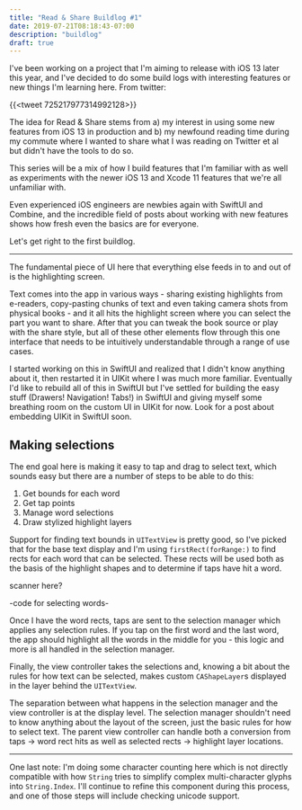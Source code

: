 ```yaml
---
title: "Read & Share Buildlog #1"
date: 2019-07-21T08:18:43-07:00
description: "buildlog"
draft: true
---
```


I've been working on a project that I'm aiming to release with iOS 13 later this year, and I've decided to do some build logs with interesting features or new things I'm learning here. From twitter:

{{<tweet 725217977314992128>}}

The idea for Read & Share stems from a) my interest in using some new features from iOS 13 in production and b) my newfound reading time during my commute where I wanted to share what I was reading on Twitter et al but didn't have the tools to do so.

This series will be a mix of how I build features that I'm familiar with as well as experiments with the newer iOS 13 and Xcode 11 features that we're all unfamiliar with.

Even experienced iOS engineers are newbies again with SwiftUI and Combine, and the incredible field of posts about working with new features shows how fresh even the basics are for everyone.

Let's get right to the first buildlog.

---

The fundamental piece of UI here that everything else feeds in to and out of is the highlighting screen.

Text comes into the app in various ways - sharing existing highlights from e-readers, copy-pasting chunks of text and even taking camera shots from physical books - and it all hits the highlight screen where you can select the part you want to share. After that you can tweak the book source or play with the share style, but all of these other elements flow through this one interface that needs to be intuitively understandable through a range of use cases.

<Text flow graphic>

I started working on this in SwiftUI and realized that I didn't know anything about it, then restarted it in UIKit where I was much more familiar. Eventually I'd like to rebuild all of this in SwiftUI but I've settled for building the easy stuff (Drawers! Navigation! Tabs!) in SwiftUI and giving myself some breathing room on the custom UI in UIKit for now. Look for a post about embedding UIKit in SwiftUI soon.

## Making selections

The end goal here is making it easy to tap and drag to select text, which sounds easy but there are a number of steps to be able to do this:

1. Get bounds for each word
2. Get tap points
3. Manage word selections
4. Draw stylized highlight layers

Support for finding text bounds in `UITextView` is pretty good, so I've picked that for the base text display and I'm using `firstRect(forRange:)` to find rects for each word that can be selected. These rects will be used both as the basis of the highlight shapes and to determine if taps have hit a word.

scanner here?

-code for selecting words-

Once I have the word rects, taps are sent to the selection manager which applies any selection rules. If you tap on the first word and the last word, the app should highlight all the words in the middle for you - this logic and more is all handled in the selection manager.

Finally, the view controller takes the selections and, knowing a bit about the rules for how text can be selected, makes custom `CAShapeLayer`s displayed in the layer behind the `UITextView`.

<find word boxes> <find selections> <add extras>

The separation between what happens in the selection manager and the view controller is at the display level. The selection manager shouldn't need to know anything about the layout of the screen, just the basic rules for how to select text. The parent view controller can handle both a conversion from taps -> word rect hits as well as selected rects -> highlight layer locations.

---

One last note: I'm doing some character counting here which is not directly compatible with how `String` tries to simplify complex multi-character glyphs into `String.Index`. I'll continue to refine this component during this process, and one of those steps will include checking unicode support.